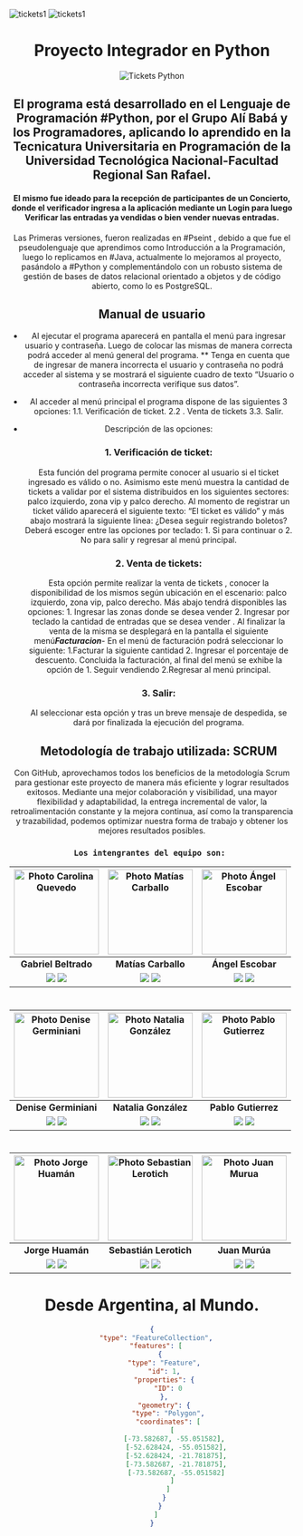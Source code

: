 ![tickets1](https://github.com/CodeSystem2022/Alibaba_Proyecto_Tickets/assets/111541137/60bb319c-03cd-46e3-a008-e615ef451f06)
![tickets1](https://github.com/CodeSystem2022/Alibaba_Proyecto_Tickets/assets/111541137/ab974a34-b0a2-4e1e-9c15-f93b961d71e0)

<div align="center">
 
# Proyecto Integrador en Python

 ![Tickets Python](https://github.com/CodeSystem2022/Alibaba_Proyecto_Tickets/assets/111541137/f223eb9f-8a5c-4aea-9777-77302b8695ae)




## El programa está desarrollado en el Lenguaje de Programación #Python, por el Grupo Alí Babá y los Programadores, aplicando lo aprendido en la Tecnicatura Universitaria en Programación de la Universidad Tecnológica Nacional-Facultad Regional San Rafael.

#### El mismo fue ideado para la recepción de participantes de un Concierto, donde el verificador ingresa a la aplicación mediante un Login para luego Verificar las entradas ya vendidas o bien vender nuevas entradas.

Las Primeras versiones, fueron realizadas en #Pseint , debido a que fue el pseudolenguaje que aprendimos como Introducción a la Programación, luego lo replicamos en #Java, actualmente lo mejoramos al proyecto, pasándolo a #Python y complementándolo con un robusto sistema de gestión de bases de datos relacional orientado a objetos y de código abierto, como lo es PostgreSQL. 

 
 ## Manual de usuario

- Al ejecutar el programa  aparecerá en pantalla el menú para ingresar usuario y contraseña. Luego de colocar las mismas de manera correcta podrá acceder al menú general del programa.
         ** Tenga en cuenta que de ingresar de manera incorrecta el usuario y contraseña no podrá acceder al sistema y se mostrará el siguiente cuadro de texto “Usuario o contraseña incorrecta verifique sus datos”.
            
- Al acceder al menú principal el programa dispone de las siguientes 3 opciones:
1.1. Verificación de ticket.
2.2 . Venta de tickets
3.3.  Salir.

- Descripción de las opciones:

    ### 1. Verificación de ticket: 
    Esta función del programa permite conocer al usuario si el ticket ingresado es válido o no. Asimismo este menú muestra la cantidad de tickets a validar por el sistema distribuidos en los siguientes sectores: palco izquierdo, zona vip y palco derecho. Al momento de registrar un ticket válido aparecerá el siguiente texto: “El ticket es válido”  y más abajo mostrará la siguiente línea: ¿Desea seguir registrando boletos? Deberá escoger entre las opciones por teclado: 1. Si para continuar o 2. No para salir y regresar al menú principal.

  ### 2. Venta de tickets: 
  Esta opción permite realizar la venta de tickets , conocer la disponibilidad de los mismos según ubicación en el escenario: palco izquierdo, zona vip, palco derecho. Más abajo tendrá disponibles las opciones: 1. Ingresar las zonas donde se desea vender 2. Ingresar por teclado la cantidad de entradas que se desea vender . Al finalizar la venta de la misma se desplegará en la pantalla el siguiente menú***Facturacion***- En el menú de facturación podrá seleccionar lo siguiente: 1.Facturar la siguiente cantidad 2. Ingresar el porcentaje de descuento. Concluida la facturación, al final del menú se exhibe la opción de 1. Seguir vendiendo 2.Regresar al menú principal.


  ### 3. Salir: 
  Al seleccionar esta opción y tras un breve mensaje de despedida, se dará por finalizada la ejecución del programa.
 
  ## Metodología de trabajo utilizada: SCRUM
Con GitHub, aprovechamos todos los beneficios de la metodología Scrum para gestionar este proyecto de manera más eficiente y lograr resultados exitosos. Mediante una mejor colaboración y visibilidad, una mayor flexibilidad y adaptabilidad, la entrega incremental de valor, la retroalimentación constante y la mejora continua, así como la transparencia y trazabilidad, podemos optimizar nuestra forma de trabajo y obtener los mejores resultados posibles.

###  `Los intengrantes del equipo son: ` 


|                                                                                                                                              <img src="https://i.postimg.cc/QtwHyH4q/Gabriel.jpg" alt="Photo Carolina Quevedo" height=150>                                                                                                                                              | <img src="https://i.postimg.cc/nhn7f92F/Matias.jpg" alt="Photo Matías Carballo" height=150>|                                                                                                                                              <img src="https://i.postimg.cc/gJ9CtpyZ/Angel.jpg" alt="Photo Ángel Escobar" height=150>                                                                                                                                               |
|:--------------------------------------------------------------------------------------------------------------------------------------------------------------------------------------------------------------------------------------------------------------------------------------------------------------------------------------------------------------------------------------:|:-:|:-----------------------------------------------------------------------------------------------------------------------------------------------------------------------------------------------------------------------------------------------------------------------------------------------------------------------------------------------------------------------------------:|
|                                                                                                                                                                          **Gabriel Beltrado**                                                                                                                                                                          | **Matías Carballo**  |                                                                                                                                                                                  **Ángel Escobar**                                                                                                                                                                                  |
| <a href="https://github.com/gabibelt" target="_blank"><img src="https://img.shields.io/badge/github-%23121011.svg?&style=for-the-badge&logo=github&logoColor=white"/></a>  <a href="https://www.linkedin.com/in/ernesto-gabriel-beltrando-7a177720b/" target="_blank"><img src="https://img.shields.io/badge/linkedin%20-%230077B5.svg?&style=for-the-badge&logo=linkedin&logoColor=white"/></a> | <a href="https://github.com/lokywolf2295" target="_blank"><img src="https://img.shields.io/badge/github-%23121011.svg?&style=for-the-badge&logo=github&logoColor=white"/></a>  <a href="https://www.linkedin.com/in/matias-es-carballo/" target="_blank"><img src="https://img.shields.io/badge/linkedin%20-%230077B5.svg?&style=for-the-badge&logo=linkedin&logoColor=white"/></a> | <a href="https://github.com/angesc2022/" target="_blank"><img src="https://img.shields.io/badge/github-%23121011.svg?&style=for-the-badge&logo=github&logoColor=white"/></a>  <a href="https://www.linkedin.com/in/angel-escobar-708907196" target="_blank"><img src="https://img.shields.io/badge/linkedin%20-%230077B5.svg?&style=for-the-badge&logo=linkedin&logoColor=white"/></a> ||

#

|                                                                                                                                            <img src="https://i.postimg.cc/440SWsJN/Denise.jpg" alt="Photo Denise Germiniani" height=150>                                                                                                                                             |                                                                                                                                             <img src="https://i.postimg.cc/W4VK08sG/Natalia.jpg" alt="Photo Natalia González" height=150>                                                                                                                                             |                                                                                                                                               <img src="https://i.postimg.cc/k4QWKNXb/Pablo.jpg" alt="Photo Pablo Gutierrez" height=150>                                                                                                                                                |
|:------------------------------------------------------------------------------------------------------------------------------------------------------------------------------------------------------------------------------------------------------------------------------------------------------------------------------------------------------------------------------------:|:-----------------------------------------------------------------------------------------------------------------------------------------------------------------------------------------------------------------------------------------------------------------------------------------------------------------------------------------------------------------------------------:|:---------------------------------------------------------------------------------------------------------------------------------------------------------------------------------------------------------------------------------------------------------------------------------------------------------------------------------------------------------------------------------------:|
|                                                                                                                                                                                **Denise Germiniani**                                                                                                                                                                                 |                                                                                                                                                                                **Natalia González**                                                                                                                                                                                 |                                                                                                                                                                                   **Pablo Gutierrez**                                                                                                                                                                                   |
| <a href="https://github.com/DenuArg" target="_blank"><img src="https://img.shields.io/badge/github-%23121011.svg?&style=for-the-badge&logo=github&logoColor=white"/></a>  <a href="https://www.linkedin.com/in/denisegerminiani/" target="_blank"><img src="https://img.shields.io/badge/linkedin%20-%230077B5.svg?&style=for-the-badge&logo=linkedin&logoColor=white"/></a> | <a href="https://github.com/Natalia24v" target="_blank"><img src="https://img.shields.io/badge/github-%23121011.svg?&style=for-the-badge&logo=github&logoColor=white"/></a>  <a href="https://www.linkedin.com/in/natalia-gonz%C3%A0lez-8417b9185/" target="_blank"><img src="https://img.shields.io/badge/linkedin%20-%230077B5.svg?&style=for-the-badge&logo=linkedin&logoColor=white"/></a> | <a href="https://github.com/PabloYR16" target="_blank"><img src="https://img.shields.io/badge/github-%23121011.svg?&style=for-the-badge&logo=github&logoColor=white"/></a>  <a href="https://www.linkedin.com/in/pablo-gutierrez-b503a625a/" target="_blank"><img src="https://img.shields.io/badge/linkedin%20-%230077B5.svg?&style=for-the-badge&logo=linkedin&logoColor=white"/></a> ||

#

|                                                                                                                                         <img src="https://i.postimg.cc/tTd9hkZW/Jorge.jpg" alt="Photo Jorge Huamán" height=150>                                                                                                                                         |                                                                                                                                            <img src="https://i.postimg.cc/SxfmHDNs/Seba.jpg" alt="Photo Sebastian Lerotich" height=150>                                                                                                                                            |                                                                                                                                                        <img src="https://i.postimg.cc/brx5dV5S/Juan.jpg" alt="Photo Juan Murua" height=150>                                                                                                                                                        |
|:------------------------------------------------------------------------------------------------------------------------------------------------------------------------------------------------------------------------------------------------------------------------------------------------------------------------------------------------------------------------:|:-----------------------------------------------------------------------------------------------------------------------------------------------------------------------------------------------------------------------------------------------------------------------------------------------------------------------------------------------------------------------------------:|:--------------------------------------------------------------------------------------------------------------------------------------------------------------------------------------------------------------------------------------------------------------------------------------------------------------------------------------------------------------------------------------------------:|
|                                                                                                                                                                             **Jorge Huamán**                                                                                                                                                                             |                                                                                                                                                                               **Sebastián Lerotich**                                                                                                                                                                                |                                                                                                                                                                                           **Juan Murúa**                                                                                                                                                                                           |
| <a href="https://github.com/Jorge-Huaman" target="_blank"><img src="https://img.shields.io/badge/github-%23121011.svg?&style=for-the-badge&logo=github&logoColor=white"/></a>  <a href="https://www.linkedin.com/in/huamanperez/" target="_blank"><img src="https://img.shields.io/badge/linkedin%20-%230077B5.svg?&style=for-the-badge&logo=linkedin&logoColor=white"/></a> | <a href="https://github.com/SebaLerotich" target="_blank"><img src="https://img.shields.io/badge/github-%23121011.svg?&style=for-the-badge&logo=github&logoColor=white"/></a>  <a href="https://www.linkedin.com/in/sebasti%C3%A1n-lerotich-5a6955230" target="_blank"><img src="https://img.shields.io/badge/linkedin%20-%230077B5.svg?&style=for-the-badge&logo=linkedin&logoColor=white"/></a> | <a href="https://github.com/JuanIgnaMurua" target="_blank"><img src="https://img.shields.io/badge/github-%23121011.svg?&style=for-the-badge&logo=github&logoColor=white"/></a>  <a href="https://www.linkedin.com/in/juan-ignacio-mur%C3%BAa-7333641a8/" target="_blank"><img src="https://img.shields.io/badge/linkedin%20-%230077B5.svg?&style=for-the-badge&logo=linkedin&logoColor=white"/></a> ||

 
 
 <div align="center">
 
# Desde Argentina, al Mundo.
 
```geojson
{
  "type": "FeatureCollection",
  "features": [
    {
      "type": "Feature",
      "id": 1,
      "properties": {
        "ID": 0
      },
      "geometry": {
        "type": "Polygon",
        "coordinates": [
          [
           [-73.582687, -55.051582],
            [-52.628424, -55.051582],
            [-52.628424, -21.781875],
            [-73.582687, -21.781875],
            [-73.582687, -55.051582]
          ]
        ]
      }
    }
  ]
}
```
